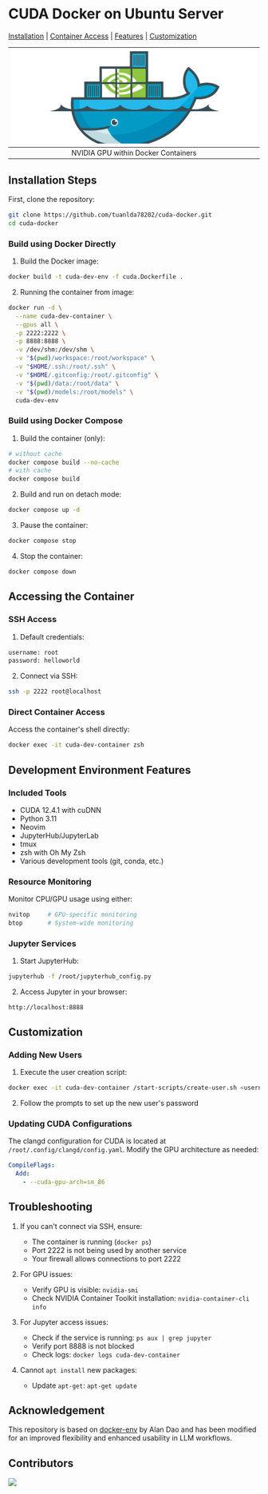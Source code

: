 # CUDA Docker on Ubuntu Server

[Installation](#installation-steps) | [Container Access](#accessing-the-container) | [Features](#development-environment-features) | [Customization](#customization)

| ![nvidia-docker](https://github.com/tuanlda78202/cuda-docker/blob/main/public/banner.png) | 
|:--:| 
| NVIDIA GPU within Docker Containers|
## Installation Steps

First, clone the repository:
```bash
git clone https://github.com/tuanlda78202/cuda-docker.git
cd cuda-docker
```
### Build using Docker Directly
1. Build the Docker image:
```bash
docker build -t cuda-dev-env -f cuda.Dockerfile .
```
2. Running the container from image:
```bash
docker run -d \
  --name cuda-dev-container \
  --gpus all \
  -p 2222:2222 \
  -p 8888:8888 \
  -v /dev/shm:/dev/shm \
  -v "$(pwd)/workspace:/root/workspace" \
  -v "$HOME/.ssh:/root/.ssh" \
  -v "$HOME/.gitconfig:/root/.gitconfig" \
  -v "$(pwd)/data:/root/data" \
  -v "$(pwd)/models:/root/models" \
  cuda-dev-env
```
### Build using Docker Compose

1. Build the container (only): 
```bash
# without cache
docker compose build --no-cache
# with cache
docker compose build
```
2. Build and run on detach mode:
```bash
docker compose up -d
```
3. Pause the container:
```bash
docker compose stop
```
4. Stop the container:
```bash
docker compose down
```

## Accessing the Container

### SSH Access

1. Default credentials:
```bash
username: root
password: helloworld
```

2. Connect via SSH:
```bash
ssh -p 2222 root@localhost
```

### Direct Container Access

Access the container's shell directly:
```bash
docker exec -it cuda-dev-container zsh
```

## Development Environment Features

### Included Tools
- CUDA 12.4.1 with cuDNN
- Python 3.11
- Neovim
- JupyterHub/JupyterLab
- tmux
- zsh with Oh My Zsh
- Various development tools (git, conda, etc.)

### Resource Monitoring
Monitor CPU/GPU usage using either:
```bash
nvitop     # GPU-specific monitoring
btop       # System-wide monitoring
```

### Jupyter Services

1. Start JupyterHub:
```bash
jupyterhub -f /root/jupyterhub_config.py
```

2. Access Jupyter in your browser:
```
http://localhost:8888
```

## Customization

### Adding New Users

1. Execute the user creation script:
```bash
docker exec -it cuda-dev-container /start-scripts/create-user.sh <username>
```

2. Follow the prompts to set up the new user's password

### Updating CUDA Configurations

The clangd configuration for CUDA is located at `/root/.config/clangd/config.yaml`. Modify the GPU architecture as needed:
```yaml
CompileFlags:
  Add:
    - --cuda-gpu-arch=sm_86
```

## Troubleshooting

1. If you can't connect via SSH, ensure:
   - The container is running (`docker ps`)
   - Port 2222 is not being used by another service
   - Your firewall allows connections to port 2222

2. For GPU issues:
   - Verify GPU is visible: `nvidia-smi`
   - Check NVIDIA Container Toolkit installation: `nvidia-container-cli info`

3. For Jupyter access issues:
   - Check if the service is running: `ps aux | grep jupyter`
   - Verify port 8888 is not blocked
   - Check logs: `docker logs cuda-dev-container`
  
4. Cannot `apt install` new packages:
   - Update `apt-get`: `apt-get update`

## Acknowledgement
This repository is based on [docker-env](https://github.com/tikikun/my_container) by Alan Dao and has been modified for an improved flexibility and enhanced usability in LLM workflows.

## Contributors 
<a href="https://github.com/tuanlda78202/cuda-docker/graphs/contributors">
<img src="https://contrib.rocks/image?repo=tuanlda78202/cod" /></a>
</a>

